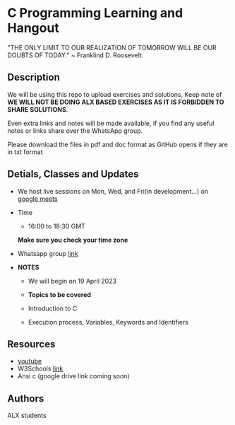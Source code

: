 # C Programming Learning and Hangout

"THE ONLY LIMIT TO OUR REALIZATION OF TOMORROW WILL BE OUR DOUBTS OF TODAY." ~ Franklind D. Roosevelt

## Description

We will be using this repo to upload exercises and solutions, Keep note of **WE WILL NOT BE DOING ALX BASED EXERCISES AS IT IS FORBIDDEN TO SHARE SOLUTIONS**.

Even extra links and notes will be made available, if you find any useful notes or links share over the WhatsApp group.

Please download the files in pdf and doc format as GitHub opens if they are in txt format

## Detials, Classes and Updates

* We host live sessions on Mon, Wed, and Fri(in development...) on [google meets](https://meet.google.com/iia-arzj-dfh)

* Time
   	- 16:00 to 18:30 GMT
	
	**Make sure you check your time zone**
* Whatsapp group [link](https://chat.whatsapp.com/IPZAiFeg7dVCkZ1hH28pgj)

* **NOTES**
	- We will begin on 19 April 2023

	- **Topics to be covered**

	 * Introduction to C
	 
	 * Execution process, Variables, Keywords and Identifiers

## Resources

* [youtube](https://youtu.be/EjavYOFoJJ0)
* W3Schools [link](https://www.w3schools.com)
* Ansi c (google drive link coming soon)

## Authors

ALX students

